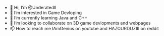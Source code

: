 - 👋 Hi, I’m @UnderatedII
- 👀 I’m interested in Game Devloping
- 🌱 I’m currently learning Java and C++
- 💞️ I’m looking to collaborate on 3D game devlopments and webpages
- 📫 How to reach me IAmGenius on youtube and HAZOURDUZIII on reddit

<!---
UnderatedII/UnderatedII is a ✨ special ✨ repository because its `README.md` (this file) appears on your GitHub profile.
You can click the Preview link to take a look at your changes.
--->
